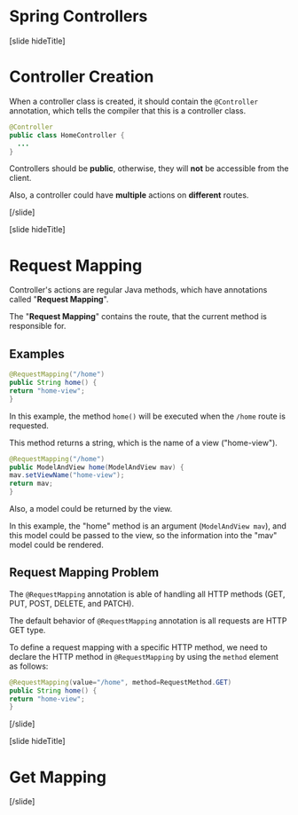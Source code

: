 # Spring Controllers

[slide hideTitle]
# Controller Creation

When a controller class is created, it should contain the `@Controller` annotation, which tells the compiler that this is a controller class.

```java
@Controller
public class HomeController {
  ...
}
```

Controllers should be **public**, otherwise, they will **not** be accessible from the client. 

Also, a controller could have **multiple** actions on **different** routes.

[/slide]

[slide hideTitle]
# Request Mapping

Controller's actions are regular Java methods, which have annotations called "**Request Mapping**".

The "**Request Mapping**" contains the route, that the current method is responsible for.

## Examples

``` java
@RequestMapping("/home")
public String home() {
return "home-view";
}
```
In this example, the method `home()` will be executed when the `/home` route is requested.

This method returns a string, which is the name of a view ("home-view").

``` java
@RequestMapping("/home")
public ModelAndView home(ModelAndView mav) {
mav.setViewName("home-view");
return mav;
}
```

Also, a model could be returned by the view.

In this example, the "home" method is an argument (`ModelAndView mav`), and this model could be passed to the view, so the information into the "mav" model could be rendered.

## Request Mapping Problem

The `@RequestMapping` annotation is able of handling all HTTP methods (GET, PUT, POST, DELETE, and PATCH).

The default behavior of `@RequestMapping` annotation is all requests are HTTP GET type.

To define a request mapping with a specific HTTP method, we need to declare the HTTP method in `@RequestMapping` by using the `method` element as follows:

```java
@RequestMapping(value="/home", method=RequestMethod.GET)
public String home() {
return "home-view";
}
```

[/slide]


[slide hideTitle]
# Get Mapping

[/slide]